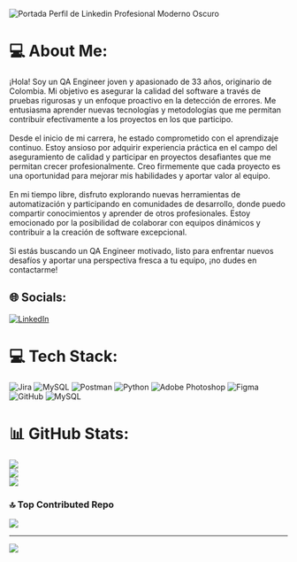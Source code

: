 ![Portada Perfil de Linkedin Profesional Moderno Oscuro](https://github.com/user-attachments/assets/9e20b46b-752b-4884-8c8c-9595f5d7c471)

# 💻 About Me:
¡Hola! Soy un QA Engineer joven y apasionado de 33 años, originario de Colombia. Mi objetivo es asegurar la calidad del software a través de pruebas rigurosas y un enfoque proactivo en la detección de errores. 
Me entusiasma aprender nuevas tecnologías y metodologías que me permitan contribuir efectivamente a los proyectos en los que participo.<br><br>Desde el inicio de mi carrera, he estado comprometido con el aprendizaje continuo. Estoy ansioso por adquirir experiencia práctica en el campo del aseguramiento de calidad y participar en proyectos desafiantes que me permitan crecer profesionalmente. Creo firmemente que cada proyecto es una oportunidad para mejorar mis habilidades y aportar valor al equipo.<br><br>En mi tiempo libre, disfruto explorando nuevas herramientas de automatización y participando en comunidades de desarrollo, donde puedo compartir conocimientos y aprender de otros profesionales. Estoy emocionado por la posibilidad de colaborar con equipos dinámicos y contribuir a la creación de software excepcional.<br><br>Si estás buscando un QA Engineer motivado, listo para enfrentar nuevos desafíos y aportar una perspectiva fresca a tu equipo, ¡no dudes en contactarme!


## 🌐 Socials:
[![LinkedIn](https://img.shields.io/badge/LinkedIn-%230077B5.svg?logo=linkedin&logoColor=white)](https://linkedin.com/in/luismiguelmendezrincon) 

# 💻 Tech Stack:
![Jira](https://img.shields.io/badge/jira-%230A0FFF.svg?style=for-the-badge&logo=jira&logoColor=white) ![MySQL](https://img.shields.io/badge/mysql-4479A1.svg?style=for-the-badge&logo=mysql&logoColor=white) ![Postman](https://img.shields.io/badge/Postman-FF6C37?style=for-the-badge&logo=postman&logoColor=white) ![Python](https://img.shields.io/badge/python-3670A0?style=for-the-badge&logo=python&logoColor=ffdd54) ![Adobe Photoshop](https://img.shields.io/badge/adobe%20photoshop-%2331A8FF.svg?style=for-the-badge&logo=adobe%20photoshop&logoColor=white) ![Figma](https://img.shields.io/badge/figma-%23F24E1E.svg?style=for-the-badge&logo=figma&logoColor=white) ![GitHub](https://img.shields.io/badge/github-%23121011.svg?style=for-the-badge&logo=github&logoColor=white) ![MySQL](https://img.shields.io/badge/mysql-4479A1.svg?style=for-the-badge&logo=mysql&logoColor=white)
# 📊 GitHub Stats:
![](https://github-readme-stats.vercel.app/api?username=LuisMMendez&theme=dark&hide_border=false&include_all_commits=true&count_private=false)<br/>
![](https://github-readme-streak-stats.herokuapp.com/?user=LuisMMendez&theme=dark&hide_border=false)<br/>
![](https://github-readme-stats.vercel.app/api/top-langs/?username=LuisMMendez&theme=dark&hide_border=false&include_all_commits=true&count_private=false&layout=compact)

### 🔝 Top Contributed Repo
![](https://github-contributor-stats.vercel.app/api?username=LuisMMendez&limit=5&theme=dark&combine_all_yearly_contributions=true)

---
[![](https://visitcount.itsvg.in/api?id=LuisMMendez&icon=0&color=0)](https://visitcount.itsvg.in)

<!-- Proudly created with GPRM ( https://gprm.itsvg.in ) -->

